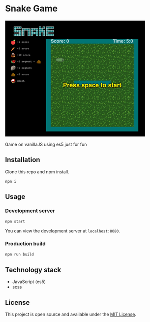 # Snake Game

![App demo](<Screen Recording 2024-01-20 at 19.17.58.gif>)

Game on vanillaJS using es5 just for fun

## Installation

Clone this repo and npm install.

```bash
npm i
```

## Usage

### Development server

```bash
npm start
```

You can view the development server at `localhost:8080`.

### Production build

```bash
npm run build
```

## Technology stack

-  JavaScript (es5)
-  scss

## License

This project is open source and available under the [MIT License](LICENSE).
